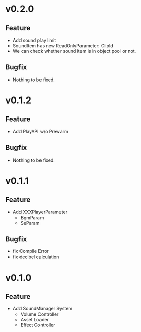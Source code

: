 <!-- 
Template

# vX.Y.Z
## Feature
- 

## Bugfix
- Nothing to be fixed.

-->

# v0.2.0
## Feature
- Add sound play limit
- SoundItem has new ReadOnlyParameter: ClipId
- We can check whether sound item is in object pool or not.

## Bugfix
- Nothing to be fixed.


# v0.1.2
## Feature
- Add PlayAPI w/o Prewarm

## Bugfix
- Nothing to be fixed.


# v0.1.1
## Feature
- Add XXXPlayerParameter
    - BgmParam
    - SeParam

## Bugfix
- fix Compile Error 
- fix decibel calculation


# v0.1.0
## Feature
- Add SoundManager System
    - Volume Controller
    - Asset Loader
    - Effect Controller

